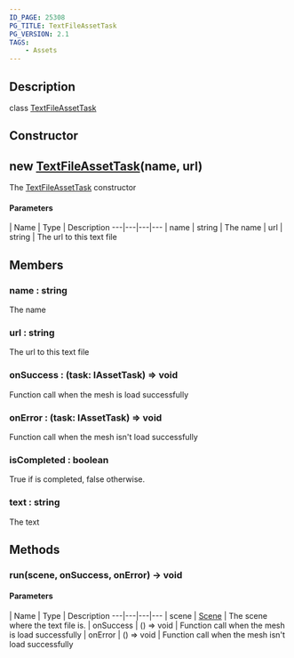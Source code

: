 ```yaml
---
ID_PAGE: 25308
PG_TITLE: TextFileAssetTask
PG_VERSION: 2.1
TAGS:
    - Assets
---
```

## Description

class [TextFileAssetTask](/classes/3.0/TextFileAssetTask)



## Constructor

## new [TextFileAssetTask](/classes/3.0/TextFileAssetTask)(name, url)

The [TextFileAssetTask](/classes/3.0/TextFileAssetTask) constructor

#### Parameters
 | Name | Type | Description
---|---|---|---
 | name | string |      The name
 | url | string |      The url to this text file
## Members

### name : string

The name

### url : string

The url to this text file

### onSuccess : (task: IAssetTask) =&gt; void

Function call when the mesh is load successfully

### onError : (task: IAssetTask) =&gt; void

Function call when the mesh isn't load successfully

### isCompleted : boolean

True if is completed, false otherwise.

### text : string

The text

## Methods

### run(scene, onSuccess, onError) &rarr; void



#### Parameters
 | Name | Type | Description
---|---|---|---
 | scene | [Scene](/classes/3.0/Scene) |      The scene where the text file is.
 | onSuccess | () =&gt; void |      Function call when the mesh is load successfully
 | onError | () =&gt; void |      Function call when the mesh isn't load successfully
